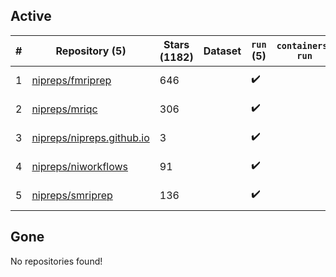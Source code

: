 ## Active
| # | Repository (5) | Stars (1182) | Dataset | `run` (5) | `containers-run` | Last Modified |
| --- | --- | --- | --- | --- | --- | --- |
| 1 | [nipreps/fmriprep](https://github.com/nipreps/fmriprep) | 646 |  | :heavy_check_mark: |  | 2025-01-15 16:26:20+00:00 |
| 2 | [nipreps/mriqc](https://github.com/nipreps/mriqc) | 306 |  | :heavy_check_mark: |  | 2025-01-20 15:12:32+00:00 |
| 3 | [nipreps/nipreps.github.io](https://github.com/nipreps/nipreps.github.io) | 3 |  | :heavy_check_mark: |  | 2025-01-14 08:09:33+00:00 |
| 4 | [nipreps/niworkflows](https://github.com/nipreps/niworkflows) | 91 |  | :heavy_check_mark: |  | 2025-01-23 17:48:24+00:00 |
| 5 | [nipreps/smriprep](https://github.com/nipreps/smriprep) | 136 |  | :heavy_check_mark: |  | 2024-12-23 22:03:44+00:00 |

## Gone
No repositories found!
